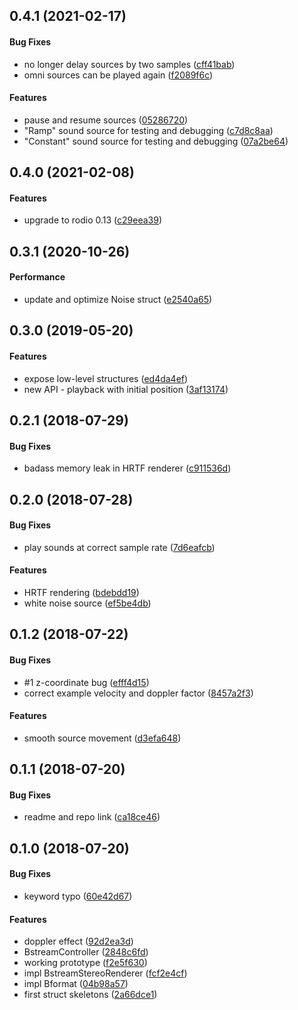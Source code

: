 <a name="0.4.1"></a>
## 0.4.1 (2021-02-17)


#### Bug Fixes

*   no longer delay sources by two samples ([cff41bab](https://github.com/mbillingr/ambisonic/commit/cff41bab034d78b55783606cfd6acb02c1a5b972))
*   omni sources can be played again ([f2089f6c](https://github.com/mbillingr/ambisonic/commit/f2089f6cddfa9d672d453eb6a79a57579feec24f))

#### Features

*   pause and resume sources ([05286720](https://github.com/mbillingr/ambisonic/commit/05286720caa291ada4e70cffaf7ee14952ed298c))
*   "Ramp" sound source for testing and debugging ([c7d8c8aa](https://github.com/mbillingr/ambisonic/commit/c7d8c8aa8981ddbbf2484df97f7f61b50812e09d))
*   "Constant" sound source for testing and debugging ([07a2be64](https://github.com/mbillingr/ambisonic/commit/07a2be64a5bad115568ed53872341bb1da8b3cf5))



<a name="0.4.0"></a>
## 0.4.0 (2021-02-08)


#### Features

*   upgrade to rodio 0.13 ([c29eea39](https://github.com/mbillingr/ambisonic/commit/c29eea393cbcda8ced6db52f2977532517020574))



<a name="0.3.1"></a>
## 0.3.1 (2020-10-26)


#### Performance

*   update and optimize Noise struct ([e2540a65](https://github.com/mbillingr/ambisonic/commit/e2540a651294e0b6d9043b61dde9b7f525f2ad41))



<a name="0.3.0"></a>
## 0.3.0 (2019-05-20)


#### Features

*   expose low-level structures ([ed4da4ef](https://github.com/mbillingr/ambisonic/commit/ed4da4ef4417f0296e339bb975a9e2e34803fa0f))
*   new API - playback with initial position ([3af13174](https://github.com/mbillingr/ambisonic/commit/3af1317424d405c0935a4fb8fdf2a69966dc4ff1))



<a name="0.2.1"></a>
## 0.2.1 (2018-07-29)


#### Bug Fixes

*   badass memory leak in HRTF renderer ([c911536d](https://github.com/mbillingr/ambisonic/commit/c911536da50f150ef2d773388cc632faa809c195))



<a name="0.2.0"></a>
## 0.2.0 (2018-07-28)


#### Bug Fixes

*   play sounds at correct sample rate ([7d6eafcb](https://github.com/mbillingr/ambisonic/commit/7d6eafcb68f08b904f6ad682bf1418ddcb2dddfe))

#### Features

*   HRTF rendering ([bdebdd19](https://github.com/mbillingr/ambisonic/commit/bdebdd198d651589bac21472a68952b099207234))
*   white noise source ([ef5be4db](https://github.com/mbillingr/ambisonic/commit/ef5be4dbadd5ad59eaea33c916978298b3388f66))



<a name="0.1.2"></a>
## 0.1.2 (2018-07-22)


#### Bug Fixes

*   #1 z-coordinate bug ([efff4d15](https://github.com/mbillingr/ambisonic/commit/efff4d15d1271c0c9e347cdc93fdbfeaf7ac199d))
*   correct example velocity and doppler factor ([8457a2f3](https://github.com/mbillingr/ambisonic/commit/8457a2f320a7ed560493ca02f9809666a64fbe13))

#### Features

*   smooth source movement ([d3efa648](https://github.com/mbillingr/ambisonic/commit/d3efa648c35532072338dbea868e305d19533855))



<a name="0.1.1"></a>
## 0.1.1 (2018-07-20)


#### Bug Fixes

*   readme and repo link ([ca18ce46](https://github.com/mbillingr/ambisonic/commit/ca18ce46297385c863c7efd7486ef8284e88d41d))



<a name="0.1.0"></a>
## 0.1.0 (2018-07-20)


#### Bug Fixes

*   keyword typo ([60e42d67](https://github.com/mbillingr/ambisonic/commit/60e42d677dd4d80515973d3627e6c75bf5b5c34a))

#### Features

*   doppler effect ([92d2ea3d](https://github.com/mbillingr/ambisonic/commit/92d2ea3da3d4e1a194d016f80e2d971d7d056ab7))
*   BstreamController ([2848c6fd](https://github.com/mbillingr/ambisonic/commit/2848c6fd535fca7d2c44adbfc839d824c8e2dcce))
*   working prototype ([f2e5f630](https://github.com/mbillingr/ambisonic/commit/f2e5f63058ce88efc3b21a47ebd082536bff2ecf))
*   impl BstreamStereoRenderer ([fcf2e4cf](https://github.com/mbillingr/ambisonic/commit/fcf2e4cf763bedc947eb9cd541d16f3556a9ed1c))
*   impl Bformat ([04b98a57](https://github.com/mbillingr/ambisonic/commit/04b98a576309e06a7ef39a6acafab9de575aaa76))
*   first struct skeletons ([2a66dce1](https://github.com/mbillingr/ambisonic/commit/2a66dce153cb9a41c7a8afd93e266e0add1c4750))



